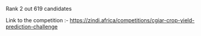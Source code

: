 Rank 2 out 619 candidates

Link to the competition :- https://zindi.africa/competitions/cgiar-crop-yield-prediction-challenge
